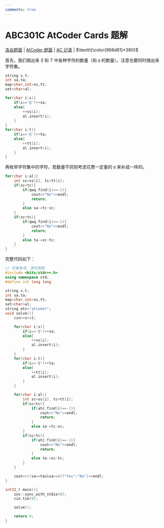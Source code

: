 ```yaml
---
comments: true
---
```


# ABC301C AtCoder Cards 题解

[洛谷题面](https://www.luogu.com.cn/problem/AT_abc301_c) | [AtCoder 题面](https://atcoder.jp/contests/abc301/tasks/abc301_c) | [AC 记录](https://www.luogu.com.cn/record/110510119) | $\texttt{\color{968d81}*380}$

首先，我们搞出来 $S$ 和 $T$ 中各种字符的数量（和 `@` 的数量）。注意也要同时搞出来字符集。

``` cpp
string s,t;
int sa,ta;
map<char,int>ss,tt;
set<char>al;

for(char i:s){
    if(i=='@')++sa;
    else{
        ++ss[i];
        al.insert(i);
    }
}
for(char i:t){
    if(i=='@')++ta;
    else{
        ++tt[i];
        al.insert(i);
    }
}
```

再枚举字符集中的字符，若数量不同则考虑花费一定量的 `@` 来补成一样的。

``` cpp
for(char i:al){
    int sc=ss[i], tc=tt[i];
    if(sc<tc){
        if(qwq.find(i)==-1){
            cout<<"No"<<endl;
            return;
        }
        else sa-=tc-sc;
    }
    if(sc>tc){
        if(qwq.find(i)==-1){
            cout<<"No"<<endl;
            return;
        }
        else ta-=sc-tc;
    }
}
```

完整代码如下：

``` cpp
// 珍爱账号，请勿贺题
#include <bits/stdc++.h>
using namespace std;
#define int long long

string s,t;
int sa,ta;
map<char,int>ss,tt;
set<char>al;
string atc="atcoder";
void solve(){
    cin>>s>>t;

    for(char i:s){
        if(i=='@')++sa;
        else{
            ++ss[i];
            al.insert(i);
        }
    }
    for(char i:t){
        if(i=='@')++ta;
        else{
            ++tt[i];
            al.insert(i);
        }
    }

    for(char i:al){
        int sc=ss[i], tc=tt[i];
        if(sc<tc){
            if(atc.find(i)==-1){
                cout<<"No"<<endl;
                return;
            }
            else sa-=tc-sc;
        }
        if(sc>tc){
            if(atc.find(i)==-1){
                cout<<"No"<<endl;
                return;
            }
            else ta-=sc-tc;
        }
    }

    cout<<((sa==ta&&sa>=0)?"Yes":"No")<<endl;
}

int32_t main(){
    ios::sync_with_stdio(0);
    cin.tie(0);

    solve();

    return 0;
}
```